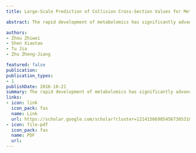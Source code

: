 ```yaml
---
title: Large-Scale Prediction of Collision Cross-Section Values for Metabolites in Ion Mobility-Mass Spectrometry

abstract: The rapid development of metabolomics has significantly advanced health and disease related research. However, metabolite identification remains a major analytical challenge for untargeted metabolomics. While the use of collision cross-section (CCS) values obtained in ion mobility-mass spectrometry (IM-MS) effectively increases identification confidence of metabolites, it is restricted by the limited number of available CCS values for metabolites. Here, we demonstrated the use of a machine-learning algorithm called support vector regression (SVR) to develop a prediction method that utilized 14 common molecular descriptors to predict CCS values for metabolites. In this work, we first experimentally measured CCS values (ΩN₂) of ∼400 metabolites in nitrogen buffer gas and used these values as training data to optimize the prediction method. The high prediction precision of this method was externally validated using an independent set of metabolites with a median relative error (MRE) of ∼3%, better than conventional theoretical calculation. Using the SVR based prediction method, a large-scale predicted CCS database was generated for 35 203 metabolites in the Human Metabolome Database (HMDB). For each metabolite, five different ion adducts in positive and negative modes were predicted, accounting for 176 015 CCS values in total. Finally, improved metabolite identification accuracy was demonstrated using real biological samples. Conclusively, our results proved that the SVR based prediction method can accurately predict nitrogen CCS values (ΩN₂) of metabolites from molecular descriptors and effectively improve …

authors:
- Zhou Zhiwei
- Shen Xiaotao
- Tu Jia
- Zhu Zheng-Jiang

featured: false
publication: 
publication_types:
- 1
publishDate: 2016-10-21
summary: The rapid development of metabolomics has significantly advanced health and disease related research. However, metabolite identification remains a major analytical challenge for untargeted metabolomics. While the use of collision cross-section (CCS) values obtained in ion mobility-mass spectrometry (IM-MS) effectively increases identification confidence of metabolites, it is restricted by the limited number of available CCS values for metabolites. Here, we demonstrated the use of a machine-learning algorithm called support vector regression (SVR) to develop a prediction method that utilized 14 common molecular descriptors to predict CCS values for metabolites. In this work, we first experimentally measured CCS values (ΩN₂) of ∼400 metabolites in nitrogen buffer gas and used these values as training data to optimize the prediction method. The high prediction precision of this method was externally validated using an independent set of metabolites with a median relative error (MRE) of ∼3%, better than conventional theoretical calculation. Using the SVR based prediction method, a large-scale predicted CCS database was generated for 35 203 metabolites in the Human Metabolome Database (HMDB). For each metabolite, five different ion adducts in positive and negative modes were predicted, accounting for 176 015 CCS values in total. Finally, improved metabolite identification accuracy was demonstrated using real biological samples. Conclusively, our results proved that the SVR based prediction method can accurately predict nitrogen CCS values (ΩN₂) of metabolites from molecular descriptors and effectively improve …
links:
- icon: link
  icon_pack: fas
  name: Link
  url: https://scholar.google.com/scholar?cluster=12141566985456730531&hl=en&oi=scholarr
- icon: file-pdf
  icon_pack: fas
  name: PDF
  url: 
---
```

